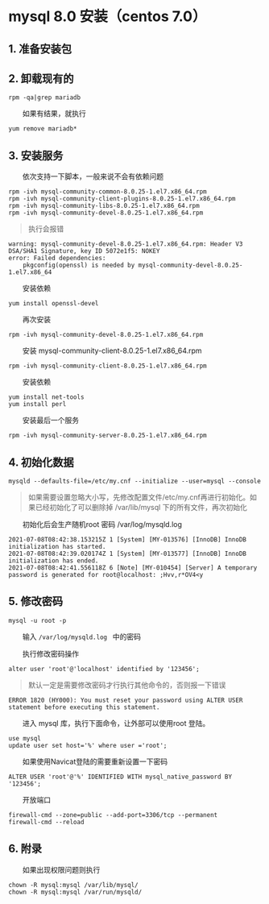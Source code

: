 # mysql 8.0 安装（centos 7.0）

## 1. 准备安装包

## 2. 卸载现有的

```
rpm -qa|grep mariadb
```

　　如果有结果，就执行

```
yum remove mariadb*
```

## 3. 安装服务

　　依次支持一下脚本，一般来说不会有依赖问题

```
rpm -ivh mysql-community-common-8.0.25-1.el7.x86_64.rpm 
rpm -ivh mysql-community-client-plugins-8.0.25-1.el7.x86_64.rpm 
rpm -ivh mysql-community-libs-8.0.25-1.el7.x86_64.rpm 
rpm -ivh mysql-community-devel-8.0.25-1.el7.x86_64.rpm 
```

> 执行会报错
>

```
warning: mysql-community-devel-8.0.25-1.el7.x86_64.rpm: Header V3 DSA/SHA1 Signature, key ID 5072e1f5: NOKEY
error: Failed dependencies:
	pkgconfig(openssl) is needed by mysql-community-devel-8.0.25-1.el7.x86_64
```

　　安装依赖

```
yum install openssl-devel
```

　　再次安装

```
rpm -ivh mysql-community-devel-8.0.25-1.el7.x86_64.rpm 
```

　　安装 mysql-community-client-8.0.25-1.el7.x86_64.rpm

```
rpm -ivh mysql-community-client-8.0.25-1.el7.x86_64.rpm 
```

　　安装依赖

```
yum install net-tools
yum install perl
```

　　安装最后一个服务

```
rpm -ivh mysql-community-server-8.0.25-1.el7.x86_64.rpm 
```

## 4. 初始化数据

```
mysqld --defaults-file=/etc/my.cnf --initialize --user=mysql --console
```

> 如果需要设置忽略大小写，先修改配置文件/etc/my.cnf再进行初始化。如果已经初始化了可以删除掉 /var/lib/mysql 下的所有文件，再次初始化
>

　　初始化后会生产随机root 密码 /var/log/mysqld.log

```
2021-07-08T08:42:38.153215Z 1 [System] [MY-013576] [InnoDB] InnoDB initialization has started.
2021-07-08T08:42:39.020174Z 1 [System] [MY-013577] [InnoDB] InnoDB initialization has ended.
2021-07-08T08:42:41.556118Z 6 [Note] [MY-010454] [Server] A temporary password is generated for root@localhost: ;Hvv,r*OV4<y
```

## 5. 修改密码

```
mysql -u root -p 
```

　　输入 `/var/log/mysqld.log ` 中的密码

　　执行修改密码操作

```
alter user 'root'@'localhost' identified by '123456';
```

> 默认一定是需要修改密码才行执行其他命令的，否则报一下错误
>

```
ERROR 1820 (HY000): You must reset your password using ALTER USER statement before executing this statement.
```

　　进入 mysql 库，执行下面命令，让外部可以使用root 登陆。

```
use mysql
update user set host='%' where user ='root';
```

　　如果使用Navicat登陆的需要重新设置一下密码

```
ALTER USER 'root'@'%' IDENTIFIED WITH mysql_native_password BY '123456';
```

　　开放端口

```
firewall-cmd --zone=public --add-port=3306/tcp --permanent  
firewall-cmd --reload
```

## 6. 附录

　　如果出现权限问题则执行

```
chown -R mysql:mysql /var/lib/mysql/
chown -R mysql:mysql /var/run/mysqld/
```
